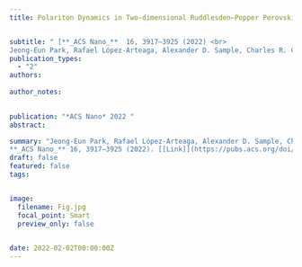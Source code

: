```yaml
---
title: Polariton Dynamics in Two-dimensional Ruddlesden–Popper Perovskites Strongly Coupled with Plasmonic Lattices


subtitle: " [**_ACS Nano_**  16, 3917–3925 (2022) <br> 
Jeong-Eun Park, Rafael López-Arteaga, Alexander D. Sample, Charles R. Cherqui, Ioannis Spanopoulos, Jun Guan, Mercouri G. Kanatzidis, George C. Schatz, Emily A. Weiss, Teri W. Odom* ](https://pubs.acs.org/doi/abs/10.1021/acsnano.1c09296)"
publication_types:
  - "2"
authors: 
  
author_notes:
  

publication: "*ACS Nano* 2022 "
abstract: 

summary: "Jeong-Eun Park, Rafael López-Arteaga, Alexander D. Sample, Charles R. Cherqui, Ioannis Spanopoulos, Jun Guan, Mercouri G. Kanatzidis, George C. Schatz, Emily A. Weiss, Teri W. Odom*  <br>
**_ACS Nano_** 16, 3917–3925 (2022). [[Link]](https://pubs.acs.org/doi/abs/10.1021/acsnano.1c09296)"
draft: false
featured: false
tags:


image:
  filename: Fig.jpg
  focal_point: Smart
  preview_only: false

 
date: 2022-02-02T00:00:00Z
---
```







